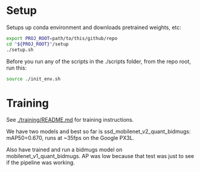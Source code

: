 # Setup

Setups up conda environment and downloads pretrained weights, etc:

``` bash
export PROJ_ROOT=path/to/this/github/repo
cd "${PROJ_ROOT}"/setup
./setup.sh
```

Before you run any of the scripts in the ./scripts folder, from the repo root, run this: 

```bash
source ./init_env.sh
```

# Training
See [./training/README.md](./training/README.md) for training instructions.

We have two models and best so far is ssd_mobilenet_v2_quant_bidmugs: mAP50=0.670, runs at ~35fps on the Google PX3L.

Also have trained and run a bidmugs model on mobilenet_v1_quant_bidmugs. AP was low because that test was just to see if the pipeline was working.

